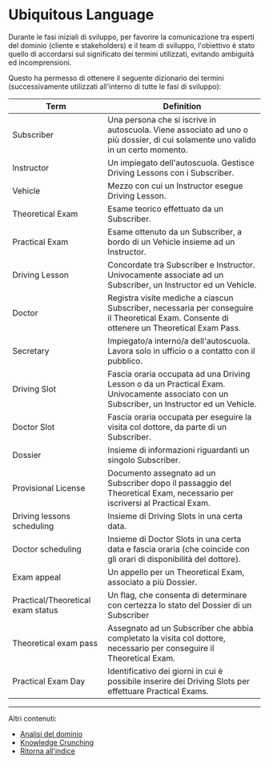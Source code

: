 # Ubiquitous Language
Durante le fasi iniziali di sviluppo, per favorire la comunicazione tra esperti del dominio (cliente e stakeholders) e il team di sviluppo, l'obiettivo è stato quello di accordarsi sul significato dei termini utilizzati, evitando ambiguità ed incomprensioni.

Questo ha permesso di ottenere il seguente dizionario dei termini (successivamente utilizzati all'interno di tutte le fasi di sviluppo):

|Term|Definition|
|----|----------|
|Subscriber|Una persona che si iscrive in autoscuola. Viene associato ad uno o più dossier, di cui solamente uno valido in un certo momento.|
|Instructor|Un impiegato dell'autoscuola. Gestisce Driving Lessons con i Subscriber.|
|Vehicle|Mezzo con cui un Instructor esegue Driving Lesson.|
|Theoretical Exam|Esame teorico effettuato da un Subscriber.|
|Practical Exam|Esame ottenuto da un Subscriber, a bordo di un Vehicle insieme ad un Instructor.|
|Driving Lesson|Concordate tra Subscriber e Instructor. Univocamente associate ad un Subscriber, un Instructor ed un Vehicle.|
|Doctor|Registra visite mediche a ciascun Subscriber, necessaria per conseguire il Theoretical Exam. Consente di ottenere un Theoretical Exam Pass.|
|Secretary|Impiegato/a interno/a dell'autoscuola. Lavora solo in ufficio o a contatto con il pubblico.|
|Driving Slot|Fascia oraria occupata ad una Driving Lesson o da un Practical Exam. Univocamente associato con un Subscriber, un Instructor ed un Vehicle.|
|Doctor Slot|Fascia oraria occupata per eseguire la visita col dottore, da parte di un Subscriber.|
|Dossier|Insieme di informazioni riguardanti un singolo Subscriber.|
|Provisional License|Documento assegnato ad un Subscriber dopo il passaggio del Theoretical Exam, necessario per iscriversi al Practical Exam.|
|Driving lessons scheduling|Insieme di Driving Slots in una certa data.|
|Doctor scheduling|Insieme di Doctor Slots in una certa data e fascia oraria (che coincide con gli orari di disponibilità del dottore).|
|Exam appeal|Un appello per un Theoretical Exam, associato a più Dossier.|
|Practical/Theoretical exam status|Un flag, che consenta di determinare con certezza lo stato del Dossier di un Subscriber|
|Theoretical exam pass|Assegnato ad un Subscriber che abbia completato la visita col dottore, necessario per conseguire il Theoretical Exam.|
|Practical Exam Day|Identificativo dei giorni in cui è possibile inserire dei Driving Slots per effettuare Practical Exams.|

---
Altri contenuti:
- [Analisi del dominio](AnalisiDominio.md)
- [Knowledge Crunching](KnowledgeCrunching.md)
- [Ritorna all'indice](../../Index.md)